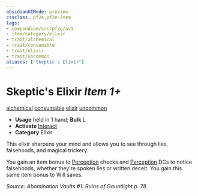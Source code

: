 ```yaml
---
obsidianUIMode: preview
cssclass: pf2e,pf2e-item
tags:
- compendium/src/pf2e/av1
- item/category/elixir
- trait/alchemical
- trait/consumable
- trait/elixir
- trait/uncommon
aliases: ["Skeptic's Elixir"]
---
```

# Skeptic's Elixir *Item 1+*  
[alchemical](../../../rules/traits/alchemical.md)  [consumable](../../../rules/traits/consumable.md)  [elixir](../../../rules/traits/elixir.md)  [uncommon](../../../rules/traits/uncommon.md)  

- **Usage** held in 1 hand; **Bulk** L
- **Activate** [Interact](../../../rules/actions/interact.md)
- **Category** Elixir

This elixir sharpens your mind and allows you to see through lies, falsehoods, and magical trickery.

You gain an item bonus to [Perception](../../skills.md#Perception) checks and [Perception](../../skills.md#Perception) DCs to notice falsehoods, whether they're spoken lies or written deceit. You gain this same item bonus to Will saves.

*Source: Abomination Vaults #1: Ruins of Gauntlight p. 78*